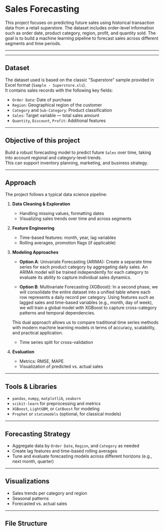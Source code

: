 # Sales Forecasting 

This project focuses on predicting future sales using historical transaction data from a retail superstore. The dataset includes order-level information such as order date, product category, region, profit, and quantity sold. The goal is to build a machine learning pipeline to forecast sales across different segments and time periods.

---
---

## Dataset

The dataset used is based on the classic "Superstore" sample provided in Excel format (`Sample - Superstore.xls`).  
It contains sales records with the following key fields:

- `Order Date`: Date of purchase
- `Region`: Geographical region of the customer
- `Category` and `Sub-Category`: Product classification
- `Sales`: Target variable — total sales amount
- `Quantity`, `Discount`, `Profit`: Additional features

---

## Objective of this project

Build a robust forecasting model to predict future `Sales` over time, taking into account regional and category-level trends.  
This can support inventory planning, marketing, and business strategy.

---

## Approach

The project follows a typical data science pipeline:

1. **Data Cleaning & Exploration**
   - Handling missing values, formatting dates
   - Visualizing sales trends over time and across segments

2. **Feature Engineering**
   - Time-based features: month, year, lag variables
   - Rolling averages, promotion flags (if applicable)

3. **Modeling Approaches**

    - **Option A**: Univariate Forecasting (ARIMA):
    Create a separate time series for each product category by aggregating daily sales. An ARIMA model will be trained independently for each category to evaluate its ability to capture individual sales dynamics.

    - **Option B**: Multivariate Forecasting (XGBoost):
    In a second phase, we will consolidate the entire dataset into a unified table where each row represents a daily record per category. Using features such as lagged sales and time-based variables (e.g., month, day of week), we will train a global model with XGBoost to capture cross-category patterns and temporal dependencies.

    This dual approach allows us to compare traditional time series methods with modern machine learning models in terms of accuracy, scalability, and practical application.

    - Time series split for cross-validation

4. **Evaluation**
   - Metrics: RMSE, MAPE
   - Visualization of predicted vs. actual sales

---

## Tools & Libraries

- `pandas`, `numpy`, `matplotlib`, `seaborn`
- `scikit-learn` for preprocessing and metrics
- `XGBoost`, `LightGBM`, or `CatBoost` for modeling
- `Prophet` or `statsmodels` (optional, for classical models)

---

## Forecasting Strategy

- Aggregate data by `Order Date`, `Region`, and `Category` as needed
- Create lag features and time-based rolling averages
- Tune and evaluate forecasting models across different horizons (e.g., next month, quarter)

---

## Visualizations

- Sales trends per category and region
- Seasonal patterns
- Forecasted vs. actual sales

---

## File Structure
